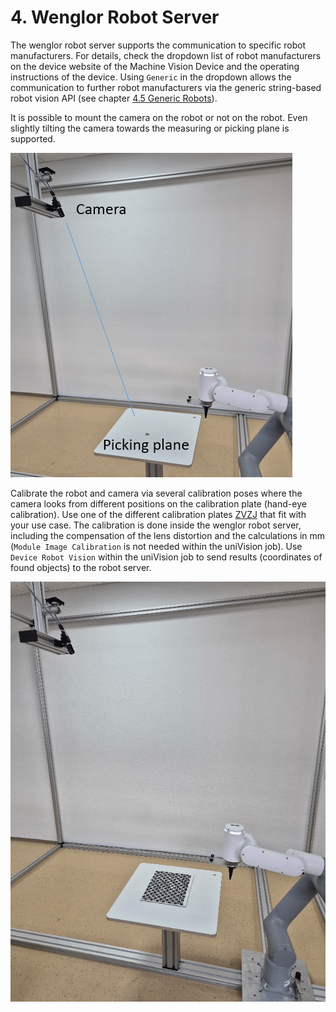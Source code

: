 # 4. Wenglor Robot Server

The wenglor robot server supports the communication to specific robot manufacturers. For details, check the dropdown list of robot manufacturers on the device website of the Machine Vision Device and the operating instructions of the device. Using `Generic` in the dropdown allows the communication to further robot manufacturers via the generic string-based robot vision API (see chapter [4.5 Generic Robots](4_5_0_generic_robots.md)).

It is possible to mount the camera on the robot or not on the robot. Even slightly tilting the camera towards the measuring or picking plane is supported.

![picking_plane](images/picking_plane.png)

Calibrate the robot and camera via several calibration poses where the camera looks from different positions on the calibration plate (hand-eye calibration). Use one of the different calibration plates [ZVZJ](https://www.wenglor.com/en/Accessories/Optics-Filters-Deflectors-and-Focusers/Calibration-Plates/c/cxmCID222488) that fit with your use case. The calibration is done inside the wenglor robot server, including the compensation of the lens distortion and the calculations in mm (`Module Image Calibration` is not needed within the uniVision job). Use `Device Robot Vision` within the uniVision job to send results (coordinates of found objects) to the robot server.

![table_and_plate](images/table_and_plate.png)

